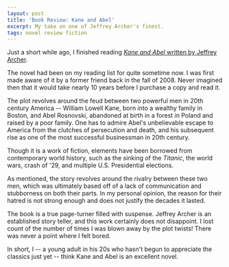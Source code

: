 ```yaml
---
layout: post
title: 'Book Review: Kane and Abel'
excerpt: My take on one of Jeffrey Archer's finest.
tags: novel review fiction
---
```

Just a short while ago, I finished reading [*Kane and Abel* written by Jeffrey Archer](http://a.co/hHRprre).

The novel had been on my reading list for quite sometime now. I was first made aware of it by a former friend back in the fall of 2008. Never imagined then that it would take nearly 10 years before I purchase a copy and read it.

The plot revolves around the feud between two powerful men in 20th century America -- William Lowell Kane, born into a wealthy family in Boston, and Abel Rosnovski, abandoned at birth in a forest in Poland and raised by a poor family. One has to admire Abel's unbelievable escape to America from the clutches of persecution and death, and his subsequent rise as one of the most successful businessman in 20th century.

Though it is a work of fiction, elements have been borrowed from contemporary world history, such as the sinking of the *Titanic*, the world wars, crash of '29, and multiple U.S. Presidential elections.

As mentioned, the story revolves around the rivalry between these two men, which was ultimately based off of a lack of communication and stubborness on both their parts. In my personal opinion, the reason for their hatred is not strong enough and does not justify the decades it lasted.

The book is a true page-turner filled with suspense. Jeffrey Archer is an established story teller, and this work certainly does not disappoint. I lost count of the number of times I was blown away by the plot twists! There was never a point where I felt bored.

In short, I -- a young adult in his 20s who hasn't begun to appreciate the classics just yet -- think Kane and Abel is an excellent novel.
